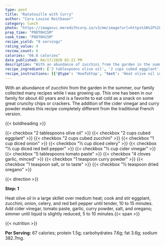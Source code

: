 ```yaml
---
type: post
title: "Ratatouille with Curry"
author: "Cara Louise Reitbauer"
category: lunch
photo: "https://imagesvc.meredithcorp.io/v3/mm/image?url=https%3A%2F%2Fimages.media-allrecipes.com%2Fuserphotos%2F4478350.jpg"
prep_time: "P0DT0H15M"
cook_time: "P0DT0H15M"
recipe_yield: "8 servings"
rating_value: 4
review_count: 6
calories: "66.6 calories"
date_published: 04/17/2020 02:21 PM
description: "With an abundance of zucchini from the garden in the summer, our family collected many recipes while I was growing up. This one has been in our family for about 40 years and is a favorite to eat cold as a snack on some great crunchy chips or crackers. The addition of the cider vinegar and curry powder makes this recipe completely different from the traditional French version."
recipe_ingredient: ['2 tablespoons olive oil', '2 cups cubed eggplant', '2 cups cubed zucchini', '1 cup diced onion', '½ cup diced celery', '½ cup diced red bell pepper', '½ cup cider vinegar', '5 tablespoons tomato paste', '4 cloves garlic, minced', '1 teaspoon curry powder', '1 teaspoon salt, or to taste', '½ teaspoon dried oregano']
recipe_instructions: [{'@type': 'HowToStep', 'text': 'Heat olive oil in a large skillet over medium heat; cook and stir eggplant, zucchini, onion, celery, and red bell pepper until tender, 10 to 15 minutes. Add cider vinegar, tomato paste, garlic, curry powder, salt, and oregano; simmer until liquid is slightly reduced, 5 to 10 minutes.\n'}]
---
```


With an abundance of zucchini from the garden in the summer, our family collected many recipes while I was growing up. This one has been in our family for about 40 years and is a favorite to eat cold as a snack on some great crunchy chips or crackers. The addition of the cider vinegar and curry powder makes this recipe completely different from the traditional French version. 

{{< boldheading >}}

{{< checkbox "2 tablespoons olive oil" >}}
{{< checkbox "2 cups cubed eggplant" >}}
{{< checkbox "2 cups cubed zucchini" >}}
{{< checkbox "1 cup diced onion" >}}
{{< checkbox "½ cup diced celery" >}}
{{< checkbox "½ cup diced red bell pepper" >}}
{{< checkbox "½ cup cider vinegar" >}}
{{< checkbox "5 tablespoons tomato paste" >}}
{{< checkbox "4 cloves garlic, minced" >}}
{{< checkbox "1 teaspoon curry powder" >}}
{{< checkbox "1 teaspoon salt, or to taste" >}}
{{< checkbox "½ teaspoon dried oregano" >}}


{{< direction >}}

**Step: 1**

Heat olive oil in a large skillet over medium heat; cook and stir eggplant, zucchini, onion, celery, and red bell pepper until tender, 10 to 15 minutes. Add cider vinegar, tomato paste, garlic, curry powder, salt, and oregano; simmer until liquid is slightly reduced, 5 to 10 minutes.{{< span >}}

{{< nutrition >}}

**Per Serving:** 67 calories; protein 1.5g; carbohydrates 7.6g; fat 3.6g; sodium 382.7mg.